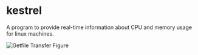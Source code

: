 # kestrel
A program to provide real-time information about CPU and memory usage for linux machines.


![Getfile Transfer Figure](https://i.imgur.com/5jTkmBJ.png)
